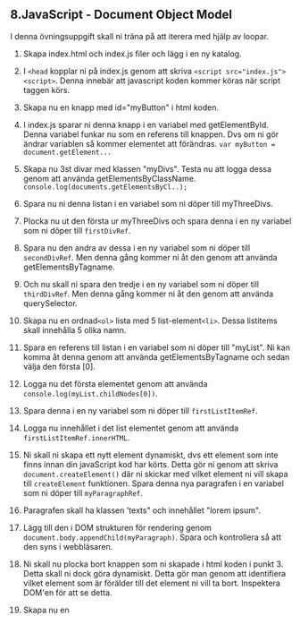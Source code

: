 ## 8.JavaScript - Document Object Model

I denna övningsuppgift skall ni träna på att iterera med hjälp av loopar.

1. Skapa index.html och index.js filer och lägg i en ny katalog.

1. I ```<head``` kopplar ni på index.js genom att skriva ```<script src="index.js"><script>```. Denna innebär att javascript koden kommer köras när script taggen körs.

1. Skapa nu en knapp med id="myButton" i html koden.

1. I index.js sparar ni denna knapp i en variabel med getElementById. Denna variabel funkar nu som en referens till knappen. Dvs om ni gör ändrar variablen så kommer elementet att förändras. ```var myButton = document.getElement...```

1. Skapa nu 3st divar med klassen "myDivs". Testa nu att logga dessa genom att använda getElementsByClassName. ```console.log(documents.getElementsByCl..);``` 

1. Spara nu ni denna listan i en variabel som ni döper till myThreeDivs.

1. Plocka nu ut den första ur myThreeDivs och spara denna i en ny variabel som ni döper till ```firstDivRef```.

1. Spara nu den andra av dessa i en ny variabel som ni döper till ```secondDivRef```. Men denna gång kommer ni åt den genom att använda getElementsByTagname.

1. Och nu skall ni spara den tredje i en ny variabel som ni döper till ```thirdDivRef```. Men denna gång kommer ni åt den genom att använda querySelector.

1. Skapa nu en ordnad```<ol>``` lista med 5 list-element```<li>```. Dessa listitems skall innehålla 5 olika namn.

1. Spara en referens till listan i en variabel som ni döper till "myList". Ni kan komma åt denna genom att använda getElementsByTagname och sedan välja den första [0].

1. Logga nu det första elementet genom att använda ```console.log(myList.childNodes[0])```.

1. Spara denna i en ny variabel som ni döper till ```firstListItemRef```.

1. Logga nu innehållet i det list elementet genom att använda ```firstListItemRef.innerHTML```.

1. Ni skall ni skapa ett nytt element dynamiskt, dvs ett element som inte finns innan din javaScript kod har körts. Detta gör ni genom att skriva ```document.createElement()``` där ni skickar med vilket element ni vill skapa till ```createElement``` funktionen. Spara denna nya paragrafen i en variabel som ni döper till ```myParagraphRef```.

1. Paragrafen skall ha klassen 'texts" och innehållet "lorem ipsum".

1. Lägg till den i DOM strukturen för rendering genom ```document.body.appendChild(myParagraph)```. Spara och kontrollera så att den syns i webbläsaren.

1. Ni skall nu plocka bort knappen som ni skapade i html koden i punkt 3. Detta skall ni dock göra dynamiskt. Detta gör man genom att identifiera vilket element som är förälder till det element ni vill ta bort. Inspektera DOM'en för att se detta.

1. Skapa nu en 